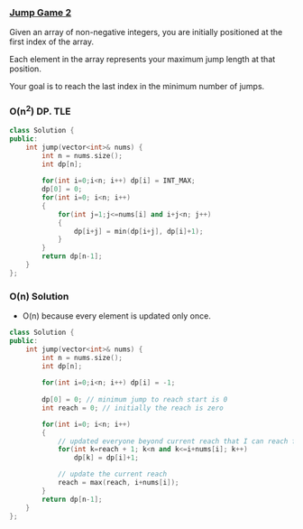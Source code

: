 ### [Jump Game  2](https://leetcode.com/problems/jump-game-ii/)

Given an array of non-negative integers, you are initially positioned at the first index of the array.

Each element in the array represents your maximum jump length at that position.

Your goal is to reach the last index in the minimum number of jumps.

### O(n<sup>2</sup>) DP. TLE

```cpp
class Solution {
public:
    int jump(vector<int>& nums) {
        int n = nums.size();
        int dp[n];
        
        for(int i=0;i<n; i++) dp[i] = INT_MAX;
        dp[0] = 0;
        for(int i=0; i<n; i++)
        {
            for(int j=1;j<=nums[i] and i+j<n; j++)
            {
                dp[i+j] = min(dp[i+j], dp[i]+1);
            }
        }
        return dp[n-1];
    }
};
```

### O(n) Solution

- O(n) because every element is updated only once.

```cpp
class Solution {
public:
    int jump(vector<int>& nums) {
        int n = nums.size();
        int dp[n];
        
        for(int i=0;i<n; i++) dp[i] = -1;
        
        dp[0] = 0; // minimum jump to reach start is 0
        int reach = 0; // initially the reach is zero

        for(int i=0; i<n; i++)
        {
            // updated everyone beyond current reach that I can reach from i
            for(int k=reach + 1; k<n and k<=i+nums[i]; k++)
                dp[k] = dp[i]+1;

            // update the current reach
            reach = max(reach, i+nums[i]);
        }
        return dp[n-1];
    }
};
```
